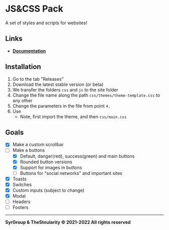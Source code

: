 # JS&CSS Pack
A set of styles and scripts for websites!

## Links
- **[Documentation](https://github.com/TheStngularity/JSAndCSSPack/wiki)**

## Installation
1. Go to the tab "Releases"
2. Download the latest stable version (or beta)
3. We transfer the folders `css` and `js` to the site folder
4. Change the file name along the path `css/themes/theme-template.css` to any other
5. Change the parameters in the file from point `4.`
6. Use
   - Note, first import the theme, and then `css/main.css`

## Goals
- [x] Make a custom scrollbar
- [ ] Make a buttons
     * [x] Default, danger(red), success(green) and main buttons
     * [x] Rounded button versions
     * [x] Support for images in buttons
     * [ ] Buttons for "social networks" and important sites
- [x] Toasts
- [x] Switches
- [x] Custom inputs (subject to change)
- [x] Modal
- [ ] Headers
- [ ] Footers
---
**SyrGroup & TheStnularity © 2021-2022 All rights reserved**
